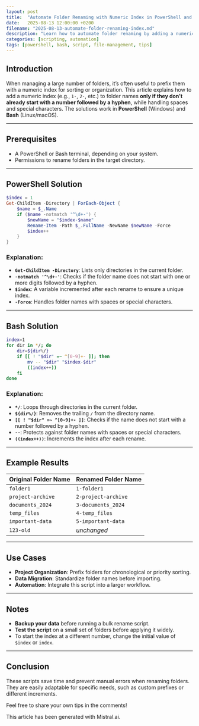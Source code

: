 ```yaml
---
layout: post
title:  "Automate Folder Renaming with Numeric Index in PowerShell and Bash"
date:   2025-08-13 12:00:00 +0200
filename: "2025-08-13-automate-folder-renaming-index.md"
description: "Learn how to automate folder renaming by adding a numeric index in PowerShell and Bash, while handling spaces and special characters. Perfect for organizing projects or data migrations."
categories: [scripting, automation]
tags: [powershell, bash, script, file-management, tips]
---
```


## Introduction

When managing a large number of folders, it’s often useful to prefix them with a numeric index for sorting or organization. This article explains how to add a numeric index (e.g., `1-`, `2-`, etc.) to folder names **only if they don’t already start with a number followed by a hyphen**, while handling spaces and special characters. The solutions work in **PowerShell** (Windows) and **Bash** (Linux/macOS).

---

## Prerequisites

- A PowerShell or Bash terminal, depending on your system.
- Permissions to rename folders in the target directory.

---

## PowerShell Solution

```powershell
$index = 1
Get-ChildItem -Directory | ForEach-Object {
    $name = $_.Name
    if ($name -notmatch '^\d+-') {
        $newName = "$index-$name"
        Rename-Item -Path $_.FullName -NewName $newName -Force
        $index++
    }
}
```

### Explanation:
- **`Get-ChildItem -Directory`**: Lists only directories in the current folder.
- **`-notmatch '^\d+-'`**: Checks if the folder name does not start with one or more digits followed by a hyphen.
- **`$index`**: A variable incremented after each rename to ensure a unique index.
- **`-Force`**: Handles folder names with spaces or special characters.

---

## Bash Solution

```bash
index=1
for dir in */; do
    dir=${dir%/}
    if [[ ! "$dir" =~ ^[0-9]+- ]]; then
        mv -- "$dir" "$index-$dir"
        ((index++))
    fi
done
```

### Explanation:
- **`*/`**: Loops through directories in the current folder.
- **`${dir%/}`**: Removes the trailing `/` from the directory name.
- **`[[ ! "$dir" =~ ^[0-9]+- ]]`**: Checks if the name does not start with a number followed by a hyphen.
- **`--`**: Protects against folder names with spaces or special characters.
- **`((index++))`**: Increments the index after each rename.

---

## Example Results

| Original Folder Name | Renamed Folder Name |
|----------------------|---------------------|
| `folder1`            | `1-folder1`         |
| `project-archive`    | `2-project-archive` |
| `documents_2024`     | `3-documents_2024`  |
| `temp_files`         | `4-temp_files`      |
| `important-data`     | `5-important-data`  |
| `123-old`            | *unchanged*         |

---

## Use Cases

- **Project Organization**: Prefix folders for chronological or priority sorting.
- **Data Migration**: Standardize folder names before importing.
- **Automation**: Integrate this script into a larger workflow.

---

## Notes

- **Backup your data** before running a bulk rename script.
- **Test the script** on a small set of folders before applying it widely.
- To start the index at a different number, change the initial value of `$index` or `index`.

---

## Conclusion

These scripts save time and prevent manual errors when renaming folders. They are easily adaptable for specific needs, such as custom prefixes or different increments.

Feel free to share your own tips in the comments!  


This article has been generated with Mistral.ai.
